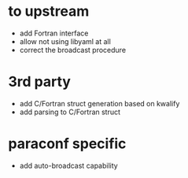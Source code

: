 # to upstream
- add Fortran interface
- allow not using libyaml at all
- correct the broadcast procedure

# 3rd party
- add C/Fortran struct generation based on kwalify
- add parsing to C/Fortran struct

# paraconf specific
- add auto-broadcast capability
